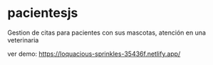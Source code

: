 # pacientesjs
Gestion de citas para pacientes con sus mascotas, atención en una veterinaria

ver demo:
https://loquacious-sprinkles-35436f.netlify.app/
